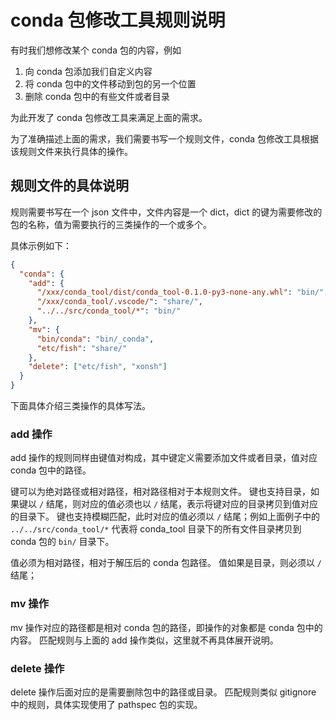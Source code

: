 # conda 包修改工具规则说明

有时我们想修改某个 conda 包的内容，例如

1. 向 conda 包添加我们自定义内容
2. 将 conda 包中的文件移动到包的另一个位置
3. 删除 conda 包中的有些文件或者目录

为此开发了 conda 包修改工具来满足上面的需求。

为了准确描述上面的需求，我们需要书写一个规则文件，conda 包修改工具根据该规则文件来执行具体的操作。

## 规则文件的具体说明

规则需要书写在一个 json 文件中，文件内容是一个 dict，dict 的键为需要修改的包的名称，值为需要执行的三类操作的一个或多个。

具体示例如下：

```json
{
  "conda": {
    "add": {
      "/xxx/conda_tool/dist/conda_tool-0.1.0-py3-none-any.whl": "bin/",
      "/xxx/conda_tool/.vscode/": "share/",
      "../../src/conda_tool/*": "bin/"
    },
    "mv": {
      "bin/conda": "bin/_conda",
      "etc/fish": "share/"
    },
    "delete": ["etc/fish", "xonsh"]
  }
}
```

下面具体介绍三类操作的具体写法。

### add 操作

add 操作的规则同样由键值对构成，其中键定义需要添加文件或者目录，值对应 conda 包中的路径。

键可以为绝对路径或相对路径，相对路径相对于本规则文件。
键也支持目录，如果键以 `/` 结尾，则对应的值必须也以 `/` 结尾，表示将键对应的目录拷贝到值对应的目录下。
键也支持模糊匹配，此时对应的值必须以 `/` 结尾；例如上面例子中的 `../../src/conda_tool/*` 代表将 conda_tool 目录下的所有文件目录拷贝到 conda 包的 `bin/` 目录下。

值必须为相对路径，相对于解压后的 conda 包路径。
值如果是目录，则必须以 `/` 结尾；

### mv 操作

mv 操作对应的路径都是相对 conda 包的路径，即操作的对象都是 conda 包中的内容。
匹配规则与上面的 add 操作类似，这里就不再具体展开说明。

### delete 操作

delete 操作后面对应的是需要删除包中的路径或目录。
匹配规则类似 gitignore 中的规则，具体实现使用了 pathspec 包的实现。
